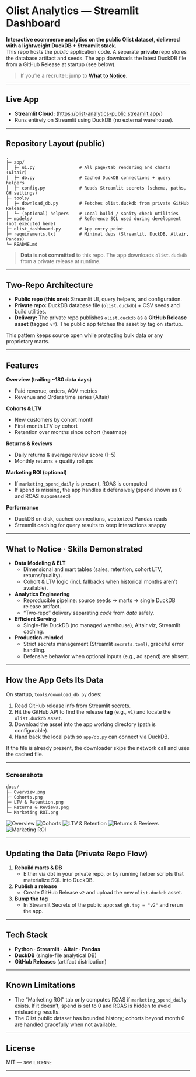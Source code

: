 # Olist Analytics — Streamlit Dashboard

**Interactive ecommerce analytics on the public Olist dataset, delivered with a lightweight DuckDB + Streamlit stack.**  
This repo hosts the *public* application code. A separate **private** repo stores the database artifact and seeds. The app downloads the latest DuckDB file from a GitHub Release at startup (see below).

> If you’re a recruiter: jump to **[What to Notice](#what-to-notice--skills-demonstrated)**.

---

## Live App
- **Streamlit Cloud:** (https://olist-analytics-public.streamlit.app/)  
- Runs entirely on Streamlit using DuckDB (no external warehouse).

---

## Repository Layout (public)

```
.
├─ app/
│  ├─ ui.py                 # All page/tab rendering and charts (Altair)
│  ├─ db.py                 # Cached DuckDB connections + query helpers
│  ├─ config.py             # Reads Streamlit secrets (schema, paths, GH settings)
├─ tools/
│  ├─ download_db.py        # Fetches olist.duckdb from private GitHub Release
│  └─ (optional) helpers    # Local build / sanity-check utilities
├─ models/                  # Reference SQL used during development (not executed here)
├─ olist_dashboard.py       # App entry point
├─ requirements.txt         # Minimal deps (Streamlit, DuckDB, Altair, Pandas)
└─ README.md
```

> **Data is not committed** to this repo. The app downloads `olist.duckdb` from a private release at runtime.

---

## Two‑Repo Architecture

- **Public repo (this one):** Streamlit UI, query helpers, and configuration.
- **Private repo:** DuckDB database file (`olist.duckdb`) + CSV seeds and build utilities.
- **Delivery:** The private repo publishes `olist.duckdb` as a **GitHub Release asset** (tagged `v*`). The public app fetches the asset by tag on startup.

This pattern keeps source open while protecting bulk data or any proprietary marts.

---

## Features

**Overview (trailing ~180 data days)**
- Paid revenue, orders, AOV metrics
- Revenue and Orders time series (Altair)

**Cohorts & LTV**
- New customers by cohort month
- First‑month LTV by cohort
- Retention over months since cohort (heatmap)

**Returns & Reviews**
- Daily returns & average review score (1–5)
- Monthly returns + quality rollups

**Marketing ROI (optional)**
- If `marketing_spend_daily` is present, ROAS is computed
- If spend is missing, the app handles it defensively (spend shown as 0 and ROAS suppressed)

**Performance**
- DuckDB on disk, cached connections, vectorized Pandas reads
- Streamlit caching for query results to keep interactions snappy

---

## What to Notice · Skills Demonstrated

- **Data Modeling & ELT**
  - Dimensional and mart tables (sales, retention, cohort LTV, returns/quality).
  - Cohort & LTV logic (incl. fallbacks when historical months aren’t available).
- **Analytics Engineering**
  - Reproducible pipeline: source seeds → marts → single DuckDB release artifact.
  - “Two‑repo” delivery separating *code* from *data* safely.
- **Efficient Serving**
  - Single-file DuckDB (no managed warehouse), Altair viz, Streamlit caching.
- **Production‑minded**
  - Strict secrets management (Streamlit `secrets.toml`), graceful error handling.
  - Defensive behavior when optional inputs (e.g., ad spend) are absent.

---

## How the App Gets Its Data

On startup, `tools/download_db.py` does:
1. Read GitHub release info from Streamlit secrets.
2. Hit the GitHub API to find the release **tag** (e.g., `v1`) and locate the `olist.duckdb` asset.
3. Download the asset into the app working directory (path is configurable).
4. Hand back the local path so `app/db.py` can connect via DuckDB.

If the file is already present, the downloader skips the network call and uses the cached file.

---

### Screenshots

```
docs/
├─ Overview.png
├─ Cohorts.png
├─ LTV & Retention.png
├─ Returns & Reviews.png
└─ Marketing ROI.png
```

![Overview](docs/Overview.png)
![Cohorts](docs/Cohorts.png)
![LTV & Retention](docs/LTV%20%26%20Retention.png)
![Returns & Reviews](docs/Returns%20%26%20Reviews.png)
![Marketing ROI](docs/Marketing%20ROI.png)

---

## Updating the Data (Private Repo Flow)

1. **Rebuild marts & DB**
   - Either via dbt in your private repo, or by running helper scripts that materialize SQL into DuckDB.
2. **Publish a release**
   - Create GitHub Release `v2` and upload the new `olist.duckdb` asset.
3. **Bump the tag**
   - In Streamlit Secrets of the public app: set `gh.tag = "v2"` and rerun the app.

---

## Tech Stack

- **Python** · **Streamlit** · **Altair** · **Pandas**
- **DuckDB** (single-file analytical DB)
- **GitHub Releases** (artifact distribution)

---

## Known Limitations

- The “Marketing ROI” tab only computes ROAS if `marketing_spend_daily` exists. If it doesn’t, spend is set to 0 and ROAS is hidden to avoid misleading results.
- The Olist public dataset has bounded history; cohorts beyond month 0 are handled gracefully when not available.

---

## License

MIT — see `LICENSE` 

---

